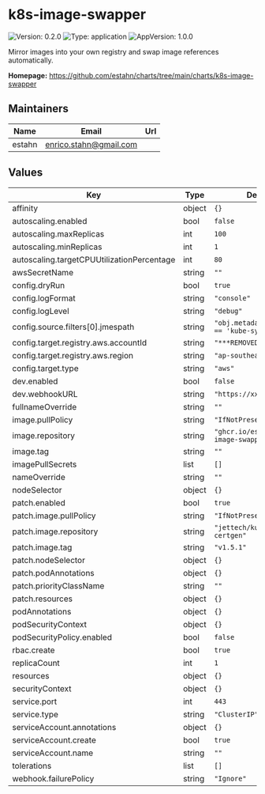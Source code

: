 # k8s-image-swapper

![Version: 0.2.0](https://img.shields.io/badge/Version-0.2.0-informational?style=flat-square) ![Type: application](https://img.shields.io/badge/Type-application-informational?style=flat-square) ![AppVersion: 1.0.0](https://img.shields.io/badge/AppVersion-1.0.0-informational?style=flat-square)

Mirror images into your own registry and swap image references automatically.

**Homepage:** <https://github.com/estahn/charts/tree/main/charts/k8s-image-swapper>

## Maintainers

| Name | Email | Url |
| ---- | ------ | --- |
| estahn | enrico.stahn@gmail.com |  |

## Values

| Key | Type | Default | Description |
|-----|------|---------|-------------|
| affinity | object | `{}` |  |
| autoscaling.enabled | bool | `false` |  |
| autoscaling.maxReplicas | int | `100` |  |
| autoscaling.minReplicas | int | `1` |  |
| autoscaling.targetCPUUtilizationPercentage | int | `80` |  |
| awsSecretName | string | `""` |  |
| config.dryRun | bool | `true` |  |
| config.logFormat | string | `"console"` |  |
| config.logLevel | string | `"debug"` |  |
| config.source.filters[0].jmespath | string | `"obj.metadata.namespace == 'kube-system'"` |  |
| config.target.registry.aws.accountId | string | `"***REMOVED***"` |  |
| config.target.registry.aws.region | string | `"ap-southeast-2"` |  |
| config.target.type | string | `"aws"` |  |
| dev.enabled | bool | `false` |  |
| dev.webhookURL | string | `"https://xxx.ngrok.io"` |  |
| fullnameOverride | string | `""` |  |
| image.pullPolicy | string | `"IfNotPresent"` |  |
| image.repository | string | `"ghcr.io/estahn/k8s-image-swapper"` |  |
| image.tag | string | `""` |  |
| imagePullSecrets | list | `[]` |  |
| nameOverride | string | `""` |  |
| nodeSelector | object | `{}` |  |
| patch.enabled | bool | `true` |  |
| patch.image.pullPolicy | string | `"IfNotPresent"` |  |
| patch.image.repository | string | `"jettech/kube-webhook-certgen"` |  |
| patch.image.tag | string | `"v1.5.1"` |  |
| patch.nodeSelector | object | `{}` |  |
| patch.podAnnotations | object | `{}` |  |
| patch.priorityClassName | string | `""` |  |
| patch.resources | object | `{}` |  |
| podAnnotations | object | `{}` |  |
| podSecurityContext | object | `{}` |  |
| podSecurityPolicy.enabled | bool | `false` |  |
| rbac.create | bool | `true` |  |
| replicaCount | int | `1` |  |
| resources | object | `{}` |  |
| securityContext | object | `{}` |  |
| service.port | int | `443` |  |
| service.type | string | `"ClusterIP"` |  |
| serviceAccount.annotations | object | `{}` |  |
| serviceAccount.create | bool | `true` |  |
| serviceAccount.name | string | `""` |  |
| tolerations | list | `[]` |  |
| webhook.failurePolicy | string | `"Ignore"` |  |
